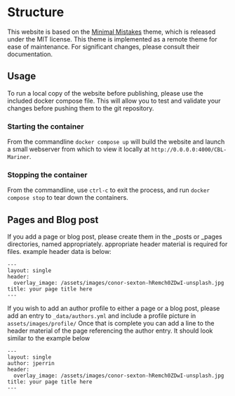 # Structure

This website is based on the [Minimal Mistakes](https://mmistakes.github.io/minimal-mistakes/) theme, which is released under the MIT license. This theme is implemented as a remote theme for ease of maintenance. For significant changes, please consult their documentation.

## Usage

To run a local copy of the website before publishing, please use the included docker compose file. This will allow you to test and validate your changes before pushing them to the git repository.

### Starting the container

From the commandline `docker compose up` will build the website and launch a small webserver from which to view it locally at `http://0.0.0.0:4000/CBL-Mariner`.

### Stopping the container

From the commandline, use `ctrl-c` to exit the process, and run `docker compose stop` to tear down the containers.

## Pages and Blog post

If you add a page or blog post, please create them in the _posts or _pages directories, named appropriately. 
appropriate header material is required for files. example header data is below:

```
---
layout: single
header:
  overlay_image: /assets/images/conor-sexton-hRemch0ZDwI-unsplash.jpg
title: your page title here
---
```
If you wish to add an author profile to either a page or a blog post, please add an entry to `_data/authors.yml` and include a profile picture in `assets/images/profile/` Once that is complete you can add a line to the header material of the page referencing the author entry. It should look similar to the example below

```
---
layout: single
author: jperrin
header:
  overlay_image: /assets/images/conor-sexton-hRemch0ZDwI-unsplash.jpg
title: your page title here
---
```